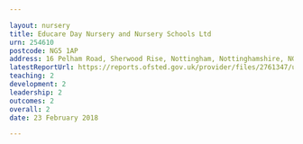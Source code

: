 ```yaml
---

layout: nursery
title: Educare Day Nursery and Nursery Schools Ltd
urn: 254610
postcode: NG5 1AP
address: 16 Pelham Road, Sherwood Rise, Nottingham, Nottinghamshire, NG5 1AP
latestReportUrl: https://reports.ofsted.gov.uk/provider/files/2761347/urn/254610.pdf
teaching: 2
development: 2
leadership: 2
outcomes: 2
overall: 2
date: 23 February 2018

---
```

